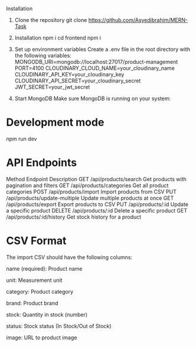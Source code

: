Installation

1. Clone the repository
git clone https://github.com/Asyedibrahim/MERN-Task

2. Installation
npm i
cd frontend
npm i

3. Set up environment variables
Create a .env file in the root directory with the following variables:
MONGODB_URI=mongodb://localhost:27017/product-management
PORT=4100
CLOUDINARY_CLOUD_NAME=your_cloudinary_name
CLOUDINARY_API_KEY=your_cloudinary_key
CLOUDINARY_API_SECRET=your_cloudinary_secret
JWT_SECRET=your_jwt_secret

4. Start MongoDB
Make sure MongoDB is running on your system:

# Development mode
npm run dev

# API Endpoints
Method	        Endpoint	                    Description
GET	        /api/products/search	            Get products with pagination and filters
GET	        /api/products/categories	        Get all product categories
POST	    /api/products/import	            Import products from CSV
PUT	        /api/products/update-multiple	    Update multiple products at once
GET	        /api/products/export	            Export products to CSV
PUT	        /api/products/:id	                Update a specific product
DELETE	    /api/products/:id	                Delete a specific product
GET	        /api/products/:id/history	        Get stock history for a product

# CSV Format
The import CSV should have the following columns:

name (required): Product name

unit: Measurement unit

category: Product category

brand: Product brand

stock: Quantity in stock (number)

status: Stock status (In Stock/Out of Stock)

image: URL to product image